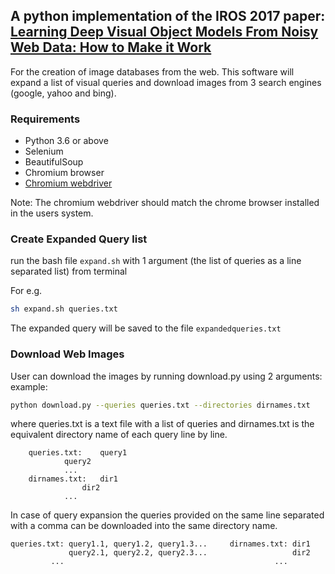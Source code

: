 ## A python implementation of the IROS 2017 paper: [Learning Deep Visual Object Models From Noisy Web Data: How to Make it Work](https://www.researchgate.net/publication/314115657_Learning_Deep_Visual_Object_Models_From_Noisy_Web_Data_How_to_Make_it_Work)


For the creation of image databases from the web.
This software will expand a list of visual queries and download images from 3 search engines (google, yahoo and bing).

### Requirements

* Python 3.6 or above
* Selenium
* BeautifulSoup
* Chromium browser
* [Chromium webdriver](https://sites.google.com/a/chromium.org/chromedriver/downloads)

Note: The chromium webdriver should match the chrome browser installed in the users system.
### Create Expanded Query list
run the bash file `expand.sh` with 1 argument (the list of queries as a line separated list) from terminal

For e.g.
```bash
sh expand.sh queries.txt
```

The expanded query will be saved to the file `expandedqueries.txt`

### Download Web Images

User can download the images by running download.py using 2 arguments:
example:  

```bash
python download.py --queries queries.txt --directories dirnames.txt
```

where queries.txt is a text file with a list of queries and dirnames.txt is the equivalent directory name of each query line by line.


		queries.txt:	query1
				query2
				...
		dirnames.txt:	dir1
         		 	dir2
				...

In case of query expansion the queries provided on the same line separated with a comma can be downloaded into the same directory name.

	queries.txt: query1.1, query1.2, query1.3...     dirnames.txt: dir1
        	     query2.1, query2.2, query2.3...                   dir2
  		     ...                                               ...
